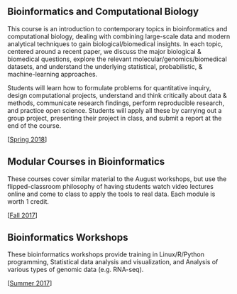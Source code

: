 ## Bioinformatics and Computational Biology
This course is an introduction to contemporary topics in bioinformatics and computational biology, dealing with combining large-scale data and modern analytical techniques to gain biological/biomedical insights. In each topic, centered around a recent paper, we discuss the major biological & biomedical questions, explore the relevant molecular/genomics/biomedical datasets, and understand the underlying statistical, probabilistic, & machine-learning approaches.

Students will learn how to formulate problems for quantitative inquiry, design computational projects, understand and think critically about data & methods, communicate research findings, perform reproducible research, and practice open science. Students will apply all these by carrying out a group project, presenting their project in class, and submit a report at the end of the course.

\[[Spring 2018](2018-spring_compbio/)\]

## Modular Courses in Bioinformatics
These courses cover similar material to the August workshops, but use the flipped-classroom philosophy of having students watch video lectures online and come to class to apply the tools to real data. Each module is worth 1 credit.

\[[Fall 2017](bioinfomodules/)\]

## Bioinformatics Workshops
These bioinformatics workshops provide training in Linux/R/Python programming, Statistical data analysis and visualization, and Analysis of various types of genomic data (e.g. RNA-seq).

\[[Summer 2017](bioinfoworkshops/)\]
